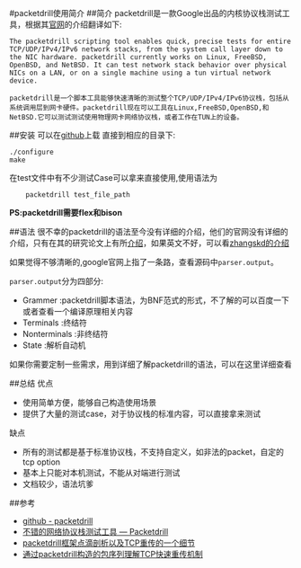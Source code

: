 #packetdrill使用简介
##简介
packetdrill是一款Google出品的内核协议栈测试工具，根据其[官网](https://code.google.com/archive/p/packetdrill)的介绍翻译如下:

    The packetdrill scripting tool enables quick, precise tests for entire TCP/UDP/IPv4/IPv6 network stacks, from the system call layer down to the NIC hardware. packetdrill currently works on Linux, FreeBSD, OpenBSD, and NetBSD. It can test network stack behavior over physical NICs on a LAN, or on a single machine using a tun virtual network device.
    
    packetdrill是一个脚本工具能够快速清晰的测试整个TCP/UDP/IPv4/IPv6协议栈，包括从系统调用层到网卡硬件。packetdrill现在可以工具在Linux,FreeBSD,OpenBSD,和NetBSD.它可以测试测试使用物理网卡网络协议栈，或者工作在TUN上的设备。

##安装
可以在[github](https://github.com/google/packetdrill)上载
直接到相应的目录下:

```
./configure
make
```

在test文件中有不少测试Case可以拿来直接使用,使用语法为

```
    packetdrill test_file_path
```

**PS:packetdrill需要flex和bison**

##语法
很不幸的packetdrill的语法至今没有详细的介绍，他们的官网没有详细的介绍，只有在其的研究论文上有所[介绍](https://static.googleusercontent.com/media/research.google.com/zh-CN//pubs/archive/41316.pdf)，如果英文不好，可以看[zhangskd的介绍](http://blog.csdn.net/zhangskd/article/details/25329579)

如果觉得不够清晰的,google官网上指了一条路，查看源码中`parser.output`。

`parser.output`分为四部分:

- Grammer :packetdrill脚本语法，为BNF范式的形式，不了解的可以百度一下或者查看一个编译原理相关内容
- Terminals :终结符
- Nonterminals :非终结符
- State :解析自动机

如果你需要定制一些需求，用到详细了解packetdrill的语法，可以在这里详细查看

##总结
优点

- 使用简单方便，能够自己构造使用场景
- 提供了大量的测试case，对于协议栈的标准内容，可以直接拿来测试

缺点

- 所有的测试都是基于标准协议栈，不支持自定义，如非法的packet，自定的tcp option
- 基本上只能对本机测试，不能从对端进行测试
- 文档较少，语法坑爹
    
##参考
- [github - packetdrill](http://blog.csdn.net/dog250/article/details/51923079)
- [不错的网络协议栈测试工具 — Packetdrill](http://blog.csdn.net/zhangskd/article/details/25329579)
- [packetdrill框架点滴剖析以及TCP重传的一个细节](http://blog.csdn.net/dog250/article/details/51934338)
- [通过packetdrill构造的包序列理解TCP快速重传机制](http://blog.csdn.net/dog250/article/details/51923079)
